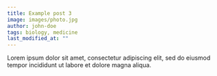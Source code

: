 ```yaml
---
title: Example post 3
image: images/photo.jpg
author: john-doe
tags: biology, medicine
last_modified_at: ""
---
```


Lorem ipsum dolor sit amet, consectetur adipiscing elit, sed do eiusmod tempor incididunt ut labore et dolore magna aliqua.
